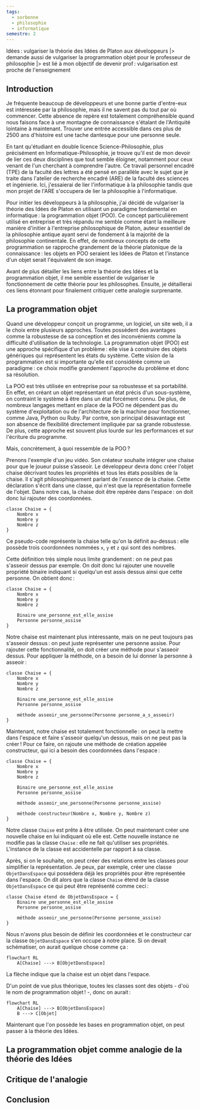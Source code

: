 ```yaml
---
tags:
  - sorbonne
  - philosophie
  - informatique
semestre: 2
---
```

Idées : vulgariser la théorie des Idées de Platon aux développeurs
|> demande aussi de vulgariser la programmation objet pour le professeur de philosophie
|> est lié à mon objectif de devenir prof : vulgarisation est proche de l'enseignement
## Introduction
Je fréquente beaucoup de développeurs et une bonne partie d'entre-eux est intéressée par la philosophie, mais il ne savent pas du tout par où commencer. Cette absence de repère est totalement compréhensible quand nous faisons face à une montagne de connaissance s'étalant de l'Antiquité lointaine à maintenant. Trouver une entrée accessible dans ces plus de 2500 ans d'histoire est une tache dantesque pour une personne seule.

En tant qu'étudiant en double licence Science-Philosophie, plus précisément en Informatique-Philosophie, je trouve qu'il est de mon devoir de lier ces deux disciplines que tout semble éloigner, notamment pour ceux venant de l'un cherchant à comprendre l'autre. Ce travail personnel encadré (TPE) de la faculté des lettres a été pensé en parallèle avec le sujet que je traite dans l'atelier de recherche encadré (ARE) de la faculté des sciences et ingénierie. Ici, j'essaierai de lier l'informatique à la philosophie tandis que mon projet de l'ARE s'occupera de lier la philosophie à l'informatique.

Pour initier les développeurs à la philosophie, j'ai décidé de vulgariser la théorie des Idées de Platon en utilisant un paradigme fondamental en informatique : la programmation objet (POO). Ce concept particulièrement utilisé en entreprise et très répandu me semble comme étant la meilleure manière d'initier à l'entreprise philosophique de Platon, auteur essentiel de la philosophie antique ayant servi de fondement à la majorité de la philosophie continentale. En effet, de nombreux concepts de cette programmation se rapproche grandement de la théorie platonique de la connaissance : les objets en POO seraient les Idées de Platon et l'instance d'un objet serait l'équivalent de son image.

Avant de plus détailler les liens entre la théorie des Idées et la programmation objet, il me semble essentiel de vulgariser le fonctionnement de cette théorie pour les philosophes. Ensuite, je détaillerai ces liens étonnant pour finalement critiquer cette analogie surprenante.
## La programmation objet
Quand une développeur conçoit un programme, un logiciel, un site web, il a le choix entre plusieurs approches. Toutes possèdent des avantages comme la robustesse de sa conception et des inconvénients comme la difficulté d'utilisation de la technologie. La programmation objet (POO) est une approche spécifique d'un problème : elle vise à construire des objets génériques qui représentent les états du système. Cette vision de la programmation est si importante qu'elle est considérée comme un paradigme : ce choix modifie grandement l'approche du problème et donc sa résolution.

La POO est très utilisée en entreprise pour sa robustesse et sa portabilité. En effet, en créant un objet représentant un état précis d'un sous-système, on contraint le système à être dans un état forcément connu. De plus, de nombreux langages mettant en place de la POO ne dépendent pas du système d'exploitation ou de l'architecture de la machine pour fonctionner, comme Java, Python ou Ruby. Par contre, son principal désavantage est son absence de flexibilité directement impliquée par sa grande robustesse. De plus, cette approche est souvent plus lourde sur les performances et sur l'écriture du programme.

Mais, concrètement, à quoi ressemble de la POO ?

Prenons l'exemple d'un jeu vidéo. Son créateur souhaite intégrer une chaise pour que le joueur puisse s’asseoir. Le développeur devra donc créer l'objet chaise décrivant toutes les propriétés et tous les états possibles de la chaise. Il s'agit philosophiquement parlant de l'*essence* de la chaise. Cette déclaration s'écrit dans une classe, qui n'est que la représentation formelle de l'objet. Dans notre cas, la chaise doit être repérée dans l'espace : on doit donc lui rajouter des coordonnées.
```
classe Chaise = {
	Nombre x
	Nombre y
	Nombre z
}
```
Ce pseudo-code représente la chaise telle qu'on la définit au-dessus : elle possède trois coordonnées nommées `x`, `y` et `z` qui sont des nombres.

Cette définition très simple nous limite grandement : on ne peut pas s'asseoir dessus par exemple. On doit donc lui rajouter une nouvelle propriété binaire indiquant si quelqu'un est assis dessus ainsi que cette personne. On obtient donc :
```
classe Chaise = {
	Nombre x
	Nombre y
	Nombre z
	
	Binaire une_personne_est_elle_assise
	Personne personne_assise
}
```
Notre chaise est maintenant plus intéressante, mais on ne peut toujours pas s'asseoir dessus : on peut juste représenter une personne assise. Pour rajouter cette fonctionnalité, on doit créer une méthode pour s'asseoir dessus. Pour appliquer la méthode, on a besoin de lui donner la personne à asseoir :
```
classe Chaise = {
	Nombre x
	Nombre y
	Nombre z
	
	Binaire une_personne_est_elle_assise
	Personne personne_assise
	
	méthode asseoir_une_personne(Personne personne_a_s_asseoir)
}
```
Maintenant, notre chaise est totalement fonctionnelle : on peut la mettre dans l'espace et faire s'asseoir quelqu'un dessus, mais on ne peut pas la créer ! Pour ce faire, on rajoute une méthode de création appelée constructeur, qui ici a besoin des coordonnées dans l'espace :
```
classe Chaise = {
	Nombre x
	Nombre y
	Nombre z
	
	Binaire une_personne_est_elle_assise
	Personne personne_assise
	
	méthode asseoir_une_personne(Personne personne_assise)
	
	méthode constructeur(Nombre x, Nombre y, Nombre z)
}
```
Notre classe `Chaise` est prête à être utilisée. On peut maintenant créer une nouvelle chaise en lui indiquant où elle est. Cette nouvelle instance ne modifie pas la classe `Chaise` : elle ne fait qu'utiliser ses propriétés. L'instance de la classe est accidentelle par rapport à sa classe.

Après, si on le souhaite, on peut créer des relations entre les classes pour simplifier la représentation. Je peux, par exemple, créer une classe `ObjetDansEspace` qui possédera déjà les propriétés pour être représentée dans l'espace. On dit alors que la classe `Chaise` étend de la classe `ObjetDansEspace` ce qui peut être représenté comme ceci :
```
classe Chaise étend de ObjetDansEspace = {
	Binaire une_personne_est_elle_assise
	Personne personne_assise
	
	méthode asseoir_une_personne(Personne personne_assise)
}
```
Nous n'avons plus besoin de définir les coordonnées et le constructeur car la classe `ObjetDansEspace` s'en occupe à notre place. Si on devait schématiser, on aurait quelque chose comme ça :
```mermaid
flowchart RL
	A[Chaise] ---> B[ObjetDansEspace]
```
La flèche indique que la chaise est un objet dans l'espace.

D'un point de vue plus théorique, toutes les classes sont des objets - d'où le nom de programmation objet ! -, donc on aurait :
```mermaid
flowchart RL
	A[Chaise] ---> B[ObjetDansEspace]
	B ---> C[Objet]
```

Maintenant que l'on possède les bases en programmation objet, on peut passer à la théorie des Idées.
## La programmation objet comme analogie de la théorie des Idées
## Critique de l'analogie
## Conclusion